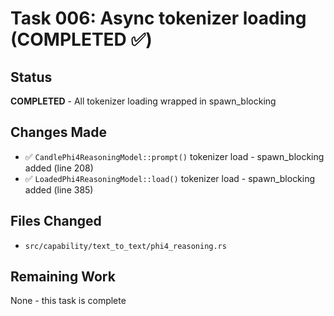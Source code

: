 # Task 006: Async tokenizer loading (COMPLETED ✅)

## Status
**COMPLETED** - All tokenizer loading wrapped in spawn_blocking

## Changes Made
- ✅ `CandlePhi4ReasoningModel::prompt()` tokenizer load - spawn_blocking added (line 208)
- ✅ `LoadedPhi4ReasoningModel::load()` tokenizer load - spawn_blocking added (line 385)

## Files Changed
- `src/capability/text_to_text/phi4_reasoning.rs`

## Remaining Work
None - this task is complete
